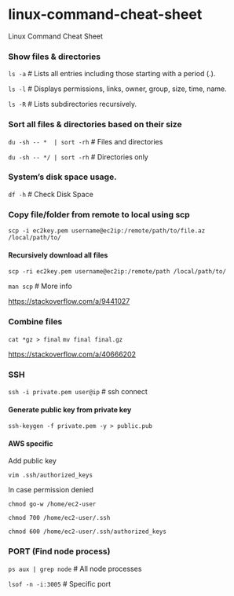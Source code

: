 # linux-command-cheat-sheet
Linux Command Cheat Sheet

### Show files & directories
`ls -a` # Lists all entries including those starting with a period (.).

`ls -l` # Displays permissions, links, owner, group, size, time, name.

`ls -R` # Lists subdirectories recursively.

### Sort all files & directories based on their size
`du -sh -- *  | sort -rh`  # Files and directories

`du -sh -- */ | sort -rh`  # Directories only

### System’s disk space usage.
`df -h` # Check Disk Space

### Copy file/folder from remote to local using scp
`scp -i ec2key.pem username@ec2ip:/remote/path/to/file.az /local/path/to/`

#### Recursively download all files
`scp -ri ec2key.pem username@ec2ip:/remote/path /local/path/to/`

`man scp` # More info

https://stackoverflow.com/a/9441027

### Combine files
`cat *gz > final`
`mv final final.gz`

https://stackoverflow.com/a/40666202

### SSH

`ssh -i private.pem user@ip` # ssh connect

#### Generate public key from private key
`ssh-keygen -f private.pem -y > public.pub`

#### AWS specific

Add public key

`vim .ssh/authorized_keys`

In case permission denied

`chmod go-w /home/ec2-user`

`chmod 700 /home/ec2-user/.ssh`

`chmod 600 /home/ec2-user/.ssh/authorized_keys`

### PORT (Find node process)

`ps aux | grep node`  # All node processes

`lsof -n -i:3005` # Specific port